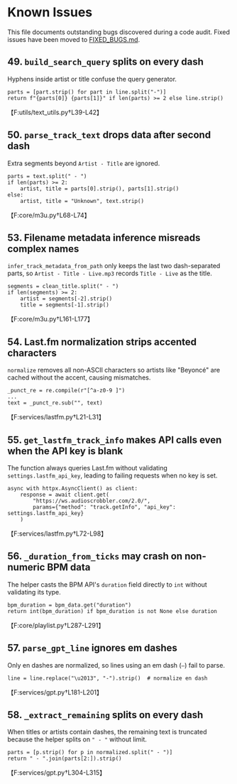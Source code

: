 # Known Issues

This file documents outstanding bugs discovered during a code audit.
Fixed issues have been moved to [FIXED_BUGS.md](FIXED_BUGS.md).


## 49. `build_search_query` splits on every dash
Hyphens inside artist or title confuse the query generator.
```
parts = [part.strip() for part in line.split("-")]
return f"{parts[0]} {parts[1]}" if len(parts) >= 2 else line.strip()
```
【F:utils/text_utils.py†L39-L42】

## 50. `parse_track_text` drops data after second dash
Extra segments beyond ``Artist - Title`` are ignored.
```
parts = text.split(" - ")
if len(parts) >= 2:
    artist, title = parts[0].strip(), parts[1].strip()
else:
    artist, title = "Unknown", text.strip()
```
【F:core/m3u.py†L68-L74】

## 53. Filename metadata inference misreads complex names
`infer_track_metadata_from_path` only keeps the last two dash-separated parts, so ``Artist - Title - Live.mp3`` records ``Title - Live`` as the title.
```
segments = clean_title.split(" - ")
if len(segments) >= 2:
    artist = segments[-2].strip()
    title = segments[-1].strip()
```
【F:core/m3u.py†L161-L177】

## 54. Last.fm normalization strips accented characters
`normalize` removes all non-ASCII characters so artists like "Beyoncé" are cached without the accent, causing mismatches.
```
_punct_re = re.compile(r"[^a-z0-9 ]")
...
text = _punct_re.sub("", text)
```
【F:services/lastfm.py†L21-L31】

## 55. `get_lastfm_track_info` makes API calls even when the API key is blank
The function always queries Last.fm without validating `settings.lastfm_api_key`, leading to failing requests when no key is set.
```
async with httpx.AsyncClient() as client:
    response = await client.get(
        "https://ws.audioscrobbler.com/2.0/",
        params={"method": "track.getInfo", "api_key": settings.lastfm_api_key}
    )
```
【F:services/lastfm.py†L72-L98】

## 56. `_duration_from_ticks` may crash on non-numeric BPM data
The helper casts the BPM API's ``duration`` field directly to ``int`` without validating its type.
```
bpm_duration = bpm_data.get("duration")
return int(bpm_duration) if bpm_duration is not None else duration
```
【F:core/playlist.py†L287-L291】

## 57. `parse_gpt_line` ignores em dashes
Only en dashes are normalized, so lines using an em dash (`—`) fail to parse.
```
line = line.replace("\u2013", "-").strip()  # normalize en dash
```
【F:services/gpt.py†L181-L201】

## 58. `_extract_remaining` splits on every dash
When titles or artists contain dashes, the remaining text is truncated because the helper splits on ``" - "`` without limit.
```
parts = [p.strip() for p in normalized.split(" - ")]
return " - ".join(parts[2:]).strip()
```
【F:services/gpt.py†L304-L315】
